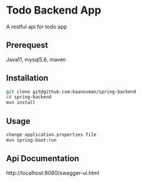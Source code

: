 # Todo Backend App

A restful api for todo app

## Prerequest

Java11, mysql5.6, maven

## Installation

```bash
git clone git@github.com:kaanosman/spring-backend
cd spring-backend
mvn install
```

## Usage

```bash
change application.properties file
mvn spring-boot:run
```

## Api Documentation
http://localhost:8080/swagger-ui.html